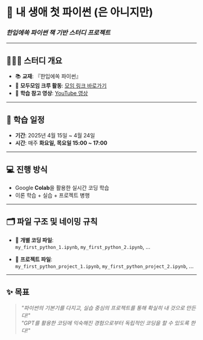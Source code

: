 # 🐍 **내 생애 첫 파이썬 (은 아니지만)**  
### _한입에쏙 파이썬 책 기반 스터디 프로젝트_

---

## 🧑‍🤝‍🧑 스터디 개요

- 📚 **교재**: 『한입에쏙 파이썬』
- 👥 **모두모임 크루 활동**: [모임 링크 바로가기](https://modulabs.co.kr/community/momos/188/crews)
- 🎥 **학습 참고 영상**: [YouTube 영상](https://youtu.be/UrwFkNRzzT4?si=hbMEw2JqM8bA8Xgr)

---

## 📅 학습 일정

- **기간**: 2025년 4월 15일 ~ 4월 24일  
- **시간**: 매주 **화요일, 목요일 15:00 ~ 17:00**

---

## 💻 진행 방식

- Google **Colab**을 활용한 실시간 코딩 학습  
- 이론 학습 + 실습 + 프로젝트 병행  

---

## 🗂️ 파일 구조 및 네이밍 규칙

- 📘 **개별 코딩 파일**:  
  `my_first_python_1.ipynb`, `my_first_python_2.ipynb`, ...

- 🧪 **프로젝트 파일**:  
  `my_first_python_project_1.ipynb`, `my_first_python_project_2.ipynb`, ...

---

## ✨ 목표

> _"파이썬의 기본기를 다지고, 실습 중심의 프로젝트를 통해 확실히 내 것으로 만든다!"_  
> _"GPT를 활용한 코딩에 익숙해진 경험으로부터 독립적인 코딩을 할 수 있도록 한다!"_
